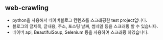 ## web-crawling
- python을 사용해서 네이버블로그 컨텐츠를 스크래핑한 test project입니다.
- 블로그의 글제목, 글내용, 주소, 포스팅 날짜, 썸네일 등을 스크래핑 할 수 있습니다.
- 네이버 api, BeautifulSoup, Selenium 등을 사용하여 스크래핑 하였습니다.
